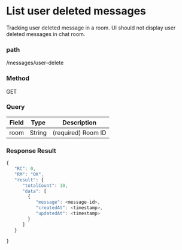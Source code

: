 # List user deleted messages
Tracking user deleted message in a room. UI should not display user deleted messages in chat room.

### path
/messages/user-delete

### Method
GET


### Query
| Field         | Type   | Description          |
| ------------- | ------ | -------------------- |
| room          | String | (required) Room ID  |



### Response Result
```javascript
{
   "RC": 0,
   "RM": "OK",
   "result": {
      "totalCount": 10,
      "data": [
        {
           "message": <message-id>,
           "createdAt": <timestamp>,
           "updatedAt": <timestamp> 
        }
      ]
   }
   
}
```
